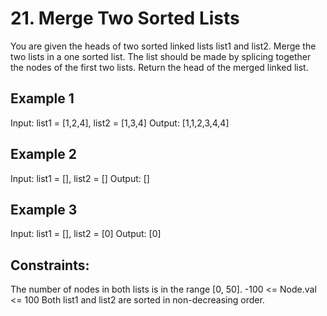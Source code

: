 # 21. Merge Two Sorted Lists
You are given the heads of two sorted linked lists list1 and list2.
Merge the two lists in a one sorted list. The list should be made by splicing together the nodes of the first two lists.
Return the head of the merged linked list.

## Example 1
Input: list1 = [1,2,4], list2 = [1,3,4]
Output: [1,1,2,3,4,4]

## Example 2
Input: list1 = [], list2 = []
Output: []

## Example 3
Input: list1 = [], list2 = [0]
Output: [0]

## Constraints:
The number of nodes in both lists is in the range [0, 50].
-100 <= Node.val <= 100
Both list1 and list2 are sorted in non-decreasing order.